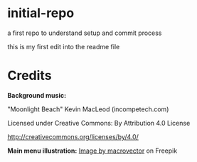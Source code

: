 # initial-repo
a first repo to understand setup and commit process

this is my first edit into the readme file

# Credits
**Background music:**

"Moonlight Beach" Kevin MacLeod (incompetech.com)

Licensed under Creative Commons: By Attribution 4.0 License

http://creativecommons.org/licenses/by/4.0/

**Main menu illustration:**
<a href="https://www.freepik.com/free-vector/types-massage-flat-composition-with-indoor-interior-scenery-female-massage-therapist-rubbing-clients-back-vector-illustration_39926795.htm#page=2&query=chiropractor%20illustration&position=25&from_view=search&track=ais&uuid=0909ad3d-7e83-4cec-b504-56fdc435a4c7">Image by macrovector</a> on Freepik
